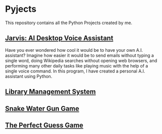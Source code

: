 # Pyjects
This repository contains all the Python Projects created by me.

## [Jarvis: AI Desktop Voice Assistant](https://github.com/iamansoni/Python-Projects/blob/master/Project_Jarvis.py)
Have you ever wondered how cool it would be to have your own A.I. assistant? Imagine how easier it would be to send emails without typing a single word, doing Wikipedia searches without opening web browsers, and performing many other daily tasks like playing music with the help of a single voice command. In this program, I have created a personal A.I. assistant using Python. 

## [Library Management System](https://github.com/iamansoni/Python-Projects/blob/master/Project_Library_Management_System.py)

## [Snake Water Gun Game](https://github.com/iamansoni/Python-Projects/blob/master/Project_Snake_Water_Gun.py)

## [The Perfect Guess Game](https://github.com/iamansoni/Python-Projects/blob/master/Project_The_Perfect_Guess.py)

